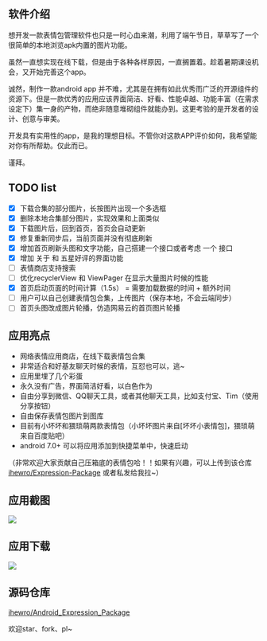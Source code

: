 ## 软件介绍

想开发一款表情包管理软件也只是一时心血来潮，利用了端午节日，草草写了一个很简单的本地浏览apk内置的图片功能。

虽然一直想实现在线下载，但是由于各种各样原因，一直搁置着。趁着暑期课设机会，又开始完善这个app。

诚然，制作一款android app 并不难，尤其是在拥有如此优秀而广泛的开源组件的资源下。但是一款优秀的应用应该界面简洁、好看、性能卓越、功能丰富（在需求设定下）集一身的产物，而绝非随意堆砌组件就能办到。这更考验的是开发者的设计、创意与审美。

开发具有实用性的app，是我的理想目标。不管你对这款APP评价如何，我希望能对你有所帮助。仅此而已。

谨拜。


## TODO list

* [x] 下载合集的部分图片，长按图片出现一个多选框
* [x] 删除本地合集部分图片，实现效果和上面类似
* [x] 下载图片后，回到首页，首页会自动更新
* [x] 修复重新同步后，当前页面并没有彻底刷新
* [x] 增加首页刷新头图和文字功能，自己搭建一个接口或者考虑 一个 接口
* [x] 增加 关于  和 五星好评的界面功能
* [ ] 表情商店支持搜索
* [ ] 优化recyclerView 和 ViewPager 在显示大量图片时候的性能
* [x] 首页启动页面的时间计算（1.5s） = 需要加载数据的时间 + 额外时间
* [ ] 用户可以自己创建表情包合集，上传图片（保存本地，不会云端同步）
* [ ] 首页头图改成图片轮播，仿造网易云的首页图片轮播

## 应用亮点

* 网络表情应用商店，在线下载表情包合集
* 非常适合和好基友聊天时候的表情，互怼也可以，逃~
* 应用里埋了几个彩蛋 
* 永久没有广告，界面简洁好看，以白色作为
* 自由分享到微信、QQ聊天工具，或者其他聊天工具，比如支付宝、Tim（使用分享按钮）
* 自由保存表情包图片到图库
* 目前有小坏坏和猥琐萌两款表情包（小坏坏图片来自[坏坏小表情包]，猥琐萌来自百度贴吧）
* android 7.0+ 可以将应用添加到快捷菜单中，快速启动

（非常欢迎大家贡献自己压箱底的表情包哈！！如果有兴趣，可以上传到该仓库 [ihewro/Expression-Package](https://github.com/ihewro/Expression-Package) 或者私发给我拉~）


## 应用截图

![](https://ws1.sinaimg.cn/large/006tKfTcly1ft3mxxsqjuj30u01hcgs1.jpg)



## 应用下载

<a href="https://www.pgyer.com/emojibaby"><img src="https://www.pgyer.com/app/qrcode/emojibaby" nogallery>
</a>



## 源码仓库

[ihewro/Android_Expression_Package](https://github.com/ihewro/Android_Expression_Package)

欢迎star、fork、pl~


